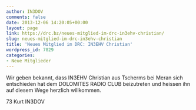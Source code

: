 ```yaml
---
author: IN3DOV
comments: false
date: 2013-12-06 14:20:05+00:00
layout: page
link: https://drc.bz/neues-mitglied-im-drc-in3ehv-christian/
slug: neues-mitglied-im-drc-in3ehv-christian
title: 'Neues Mitglied im DRC: IN3EHV Christian'
wordpress_id: 7829
categories:
- Neue Mitglieder
---
```


Wir geben bekannt, dass IN3EHV Christian aus Tscherms bei Meran sich entschieden hat dem DOLOMITES RADIO CLUB beizutreten und heissen ihn auf diesem Wege herzlich willkommen.

73 Kurt IN3DOV


